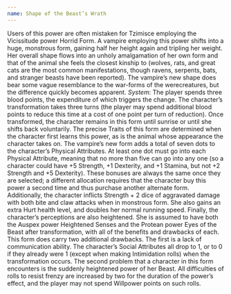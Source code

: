 ```yaml
---
name: Shape of the Beast’s Wrath
---
```


Users of this power are often mistaken for Tzimisce employing the Vicissitude power Horrid Form. A vampire employing this power shifts into a huge, monstrous form, gaining half her height again and tripling her weight. Her overall shape flows into an unholy amalgamation of her own form and that of the animal she feels the closest kinship to (wolves, rats, and great cats are the most common manifestations, though ravens, serpents, bats, and stranger beasts have been reported). The vampire’s new shape does bear some vague resemblance to the war-forms of the werecreatures, but the difference quickly becomes apparent.
_System_: The player spends three blood points, the expenditure of which triggers the change. The character’s transformation takes three turns (the player may spend additional blood points to reduce this time at a cost of one point per turn of reduction). Once transformed, the character remains in this form until sunrise or until she shifts back voluntarily. The precise Traits of this form are determined when the character first learns this power, as is the animal whose appearance the character takes on. The vampire’s new form adds a total of seven dots to the character’s Physical Attributes. At least one dot must go into each Physical Attribute, meaning that no more than five can go into any one (so a character could have +5 Strength, +1 Dexterity, and +1 Stamina, but not +2 Strength and +5 Dexterity). These bonuses are always the same once they are selected; a different allocation requires that the character buy this power a second time and thus purchase another alternate form. Additionally, the character inflicts Strength + 2 dice of aggravated damage with both bite and claw attacks when in monstrous form. She also gains an extra Hurt health level, and doubles her normal running speed. Finally, the character’s perceptions are also heightened. She is assumed to have both the Auspex power Heightened Senses and the Protean power Eyes of the Beast after transformation, with all of the benefits and drawbacks of each. This form does carry two additional drawbacks. The first is a lack of communication ability. The character’s Social Attributes all drop to 1, or to 0 if they already were 1 (except when making Intimidation rolls) when the transformation occurs. The second problem that a character in this form encounters is the suddenly heightened power of her Beast. All difficulties of rolls to resist frenzy are increased by two for the duration of the power’s effect, and the player may not spend Willpower points on such rolls.